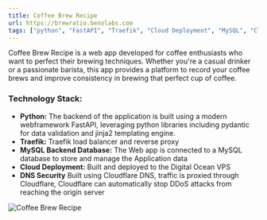```yaml
---
title: Coffee Brew Recipe
url: https://brewratio.benolabs.com
tags: ["python", "FastAPI", "Traefik", "Cloud Deployment", "MySQL", "Cloudflare DNS"]
---
```


Coffee Brew Recipe is a web app developed for coffee enthusiasts who want to perfect their brewing techniques. Whether you're a casual drinker or a passionate barista, this app provides a platform to record your coffee brews and improve consistency in brewing that perfect cup of coffee.

### **Technology Stack:**
- **Python:** The backend of the application is built using a modern webframework FastAPI, leveraging python libraries including pydantic for data validation and jinja2 templating engine.
- **Traefik:** Traefik load balancer and reverse proxy
- **MySQL Backend Database:** The Web app is connected to a MySQL database to store and manage the Application data
- **Cloud Deployment:** Built and deployed to the Digital Ocean VPS
- **DNS Security** Built using Cloudflare DNS, traffic is proxied through Cloudflare, Cloudflare can automatically stop DDoS attacks from reaching the origin server

![Coffee Brew Recipe](/coffeebrewrecipe2.png)